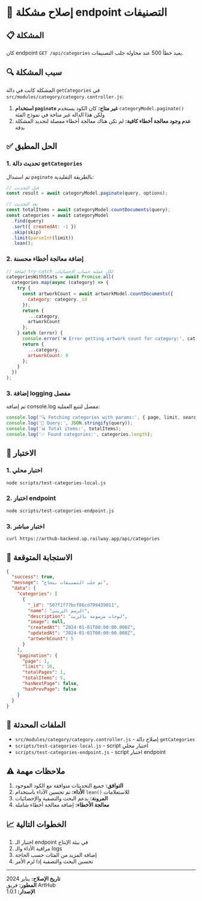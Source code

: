 # 🔧 إصلاح مشكلة endpoint التصنيفات

## 📋 المشكلة

كان endpoint `GET /api/categories` يعيد خطأ 500 عند محاولة جلب التصنيفات.

## 🔍 سبب المشكلة

المشكلة كانت في دالة `getCategories` في `src/modules/category/category.controller.js`:

1. **استخدام `paginate` غير متاح:** كان الكود يستخدم `categoryModel.paginate()` ولكن هذا الدالة غير متاحة في نموذج الفئة
2. **عدم وجود معالجة أخطاء كافية:** لم تكن هناك معالجة أخطاء مفصلة لتحديد المشكلة بدقة

## ✅ الحل المطبق

### 1. تحديث دالة `getCategories`

تم استبدال `paginate` بالطريقة التقليدية:

```javascript
// قبل التحديث
const result = await categoryModel.paginate(query, options);

// بعد التحديث
const totalItems = await categoryModel.countDocuments(query);
const categories = await categoryModel
  .find(query)
  .sort({ createdAt: -1 })
  .skip(skip)
  .limit(parseInt(limit))
  .lean();
```

### 2. إضافة معالجة أخطاء محسنة

```javascript
// إضافة try-catch لكل عملية حساب الإحصائيات
categoriesWithStats = await Promise.all(
  categories.map(async (category) => {
    try {
      const artworkCount = await artworkModel.countDocuments({ 
        category: category._id 
      });
      return {
        ...category,
        artworkCount
      };
    } catch (error) {
      console.error('❌ Error getting artwork count for category:', category._id, error);
      return {
        ...category,
        artworkCount: 0
      };
    }
  })
);
```

### 3. إضافة logging مفصل

تم إضافة console.log مفصل لتتبع العملية:

```javascript
console.log('🔍 Fetching categories with params:', { page, limit, search, includeStats });
console.log('📝 Query:', JSON.stringify(query));
console.log('📊 Total items:', totalItems);
console.log('✅ Found categories:', categories.length);
```

## 🧪 الاختبار

### 1. اختبار محلي
```bash
node scripts/test-categories-local.js
```

### 2. اختبار endpoint
```bash
node scripts/test-categories-endpoint.js
```

### 3. اختبار مباشر
```bash
curl https://arthub-backend.up.railway.app/api/categories
```

## 📝 الاستجابة المتوقعة

```json
{
  "success": true,
  "message": "تم جلب التصنيفات بنجاح",
  "data": {
    "categories": [
      {
        "_id": "507f1f77bcf86cd799439011",
        "name": "الرسم الزيتي",
        "description": "لوحات مرسومة بالزيت",
        "image": null,
        "createdAt": "2024-01-01T00:00:00.000Z",
        "updatedAt": "2024-01-01T00:00:00.000Z",
        "artworkCount": 5
      }
    ],
    "pagination": {
      "page": 1,
      "limit": 10,
      "totalPages": 1,
      "totalItems": 5,
      "hasNextPage": false,
      "hasPrevPage": false
    }
  }
}
```

## 🔧 الملفات المحدثة

- `src/modules/category/category.controller.js` - إصلاح دالة `getCategories`
- `scripts/test-categories-local.js` - script اختبار محلي
- `scripts/test-categories-endpoint.js` - script اختبار endpoint

## ⚠️ ملاحظات مهمة

1. **التوافق:** جميع التحديثات متوافقة مع الكود الموجود
2. **الأداء:** تم تحسين الأداء باستخدام `lean()` للاستعلامات
3. **المرونة:** يدعم البحث والتصفية والإحصائيات
4. **معالجة الأخطاء:** إضافة معالجة أخطاء شاملة

## 📈 الخطوات التالية

1. اختبار الـ endpoint في بيئة الإنتاج
2. مراقبة الأداء والـ logs
3. إضافة المزيد من الفئات حسب الحاجة
4. تحسين البحث والتصفية إذا لزم الأمر

---

**تاريخ الإصلاح:** يناير 2024  
**المطور:** فريق ArtHub  
**الإصدار:** 1.0.1 
